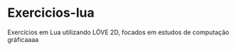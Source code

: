 # Exercicios-lua

Exercícios em Lua utilizando LÖVE 2D, focados em estudos de computação gráficaaaa
